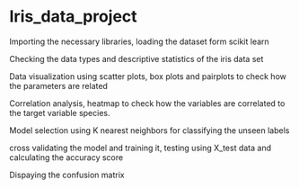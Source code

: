 # Iris_data_project

Importing the necessary libraries, loading the dataset form scikit learn

Checking the data types and descriptive statistics of the iris data set

Data visualization using scatter plots, box plots and pairplots to check how the parameters are  related

Correlation analysis, heatmap  to check how the variables are correlated to the target variable species.

Model selection using K nearest neighbors for classifying the unseen labels

cross validating the model and training it, testing using X_test data and calculating the accuracy score

Dispaying the confusion matrix

